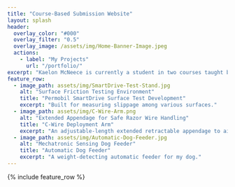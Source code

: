 ```yaml
---
title: "Course-Based Submission Website"
layout: splash
header:
  overlay_color: "#000"
  overlay_filter: "0.5"
  overlay_image: /assets/img/Home-Banner-Image.jpeg
  actions:
    - label: "My Projects"
      url: "/portfolio/"
excerpt: "Kaelon McNeece is currently a student in two courses taught by Dr. David Florian: Rapid Prototyping alongside Additive and Polymer-based Manufacturing. This website is to serve as both a portfolio and submission site for projects and associated work completed within the latter class."
feature_row:
  - image_path: assets/img/SmartDrive-Test-Stand.jpg
    alt: "Surface Friction Testing Environment"
    title: "Permobil SmartDrive Surface Test Development"
    excerpt: "Built for measuring slippage among various surfaces."
  - image_path: assets/img/C-Wire-Arm.png
    alt: "Extended Appendage for Safe Razor Wire Handling"
    title: "C-Wire Deployment Arm"
    excerpt: "An adjustable-length extended retractable appendage to aid the U.S. Army in Concertina wire deployment."
  - image_path: assets/img/Automatic-Dog-Feeder.jpg
    alt: "Mechatronic Sensing Dog Feeder"
    title: "Automatic Dog Feeder"
    excerpt: "A weight-detecting automatic feeder for my dog."
---
```


{% include feature_row %}

